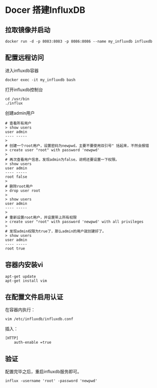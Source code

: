 # Docer 搭建InfluxDB


## 拉取镜像并启动

	docker run -d -p 8083:8083 -p 8086:8086 --name my_influxdb influxdb

## 配置远程访问

进入influxdb容器

	docker exec -it my_influxdb bash

打开influxdb控制台

	cd /usr/bin
	./influx

创建admin用户

	# 查看所有用户
	> show users
	user admin
	---- -----
	> 
	# 创建一个root用户，设置密码为newpwd，主要不要使用双引号" 括起来，不然会报错
	> create user "root" with password 'newpwd'
	> 
	# 再次查看用户信息，发现admin为false，说明还要设置一下权限。
	> show users
	user admin
	---- -----
	root false
	> 
	# 删除root用户
	> drop user root
	> 
	> show users
	user admin
	---- -----
	> 
	# 重新设置root用户，并设置带上所有权限
	> create user "root" with password 'newpwd' with all privileges
	> 
	# 发现admin权限为true了，那么admin的用户就创建好了。
	> show users
	user admin
	---- -----
	root true

## 容器内安装vi

	apt-get update
	apt-get install vim

## 在配置文件启用认证

在容器内执行：

	vim /etc/influxdb/influxdb.conf
	
插入：

	[HTTP]
		auth-enable =true

## 验证

配置完毕之后，重启influxdb服务即可。

	influx -username 'root' -password 'newpwd'